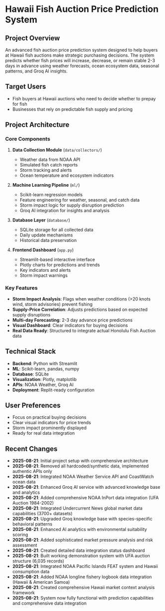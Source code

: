 # Hawaii Fish Auction Price Prediction System

## Project Overview
An advanced fish auction price prediction system designed to help buyers at Hawaii fish auctions make strategic purchasing decisions. The system predicts whether fish prices will increase, decrease, or remain stable 2-3 days in advance using weather forecasts, ocean ecosystem data, seasonal patterns, and Groq AI insights.

## Target Users
- Fish buyers at Hawaii auctions who need to decide whether to prepay for fish
- Businesses that rely on predictable fish supply and pricing

## Project Architecture

### Core Components
1. **Data Collection Module** (`data/collectors/`)
   - Weather data from NOAA API
   - Simulated fish catch reports
   - Storm tracking and alerts
   - Ocean temperature and ecosystem indicators

2. **Machine Learning Pipeline** (`ml/`)
   - Scikit-learn regression models
   - Feature engineering for weather, seasonal, and catch data
   - Storm impact logic for supply disruption prediction
   - Groq AI integration for insights and analysis

3. **Database Layer** (`database/`)
   - SQLite storage for all collected data
   - Daily update mechanisms
   - Historical data preservation

4. **Frontend Dashboard** (`app.py`)
   - Streamlit-based interactive interface
   - Plotly charts for predictions and trends
   - Key indicators and alerts
   - Storm impact warnings

### Key Features
- **Storm Impact Analysis**: Flags when weather conditions (>20 knots wind, storm advisories) prevent fishing
- **Supply-Price Correlation**: Adjusts predictions based on expected supply disruptions
- **Multi-day Forecasting**: 2-3 day advance price predictions
- **Visual Dashboard**: Clear indicators for buying decisions
- **Real Data Ready**: Structured to integrate actual Honolulu Fish Auction data

## Technical Stack
- **Backend**: Python with Streamlit
- **ML**: Scikit-learn, pandas, numpy
- **Database**: SQLite
- **Visualization**: Plotly, matplotlib
- **APIs**: NOAA Weather, Groq AI
- **Deployment**: Replit-ready configuration

## User Preferences
- Focus on practical buying decisions
- Clear visual indicators for price trends
- Storm impact prominently displayed
- Ready for real data integration

## Recent Changes
- **2025-08-21**: Initial project setup with comprehensive architecture
- **2025-08-21**: Removed all hardcoded/synthetic data, implemented authentic APIs only
- **2025-08-21**: Integrated NOAA Weather Service API and CoastWatch ocean data
- **2025-08-21**: Enhanced Groq AI service with advanced knowledge base and analytics
- **2025-08-21**: Added comprehensive NOAA InPort data integration (UFA Auction 1984-2002)
- **2025-08-21**: Integrated Undercurrent News global market data capabilities (3700+ datasets)
- **2025-08-21**: Upgraded Groq knowledge base with species-specific behavioral patterns
- **2025-08-21**: Enhanced AI analytics with environmental suitability scoring
- **2025-08-21**: Added sophisticated market pressure analysis and risk assessment
- **2025-08-21**: Created detailed data integration status dashboard
- **2025-08-21**: Built working demonstration system with UFA auction structure (6,035 records)
- **2025-08-21**: Integrated NOAA Pacific Islands FEAT system and Hawaii consumption data
- **2025-08-21**: Added NOAA longline fishery logbook data integration (Hawaii & American Samoa)
- **2025-08-21**: Created comprehensive Hawaii market context analysis framework
- **2025-08-21**: System now fully functional with prediction capabilities and comprehensive data integration